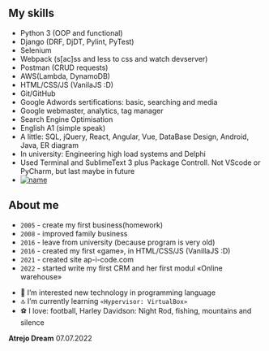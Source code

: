 ## My skills
* Python 3 (OOP and functional)
* Django (DRF, DjDT, Pylint, PyTest)
* Selenium
* Webpack (s[ac]ss and less to css and watch devserver)
* Postman (CRUD requests)
* AWS(Lambda, DynamoDB)
* HTML/CSS/JS (VanilaJS :D)
* Git/GitHub
* Google Adwords sertifications: basic, searching and media
* Google webmaster, analytics, tag manager
* Search Engine Optimisation
* English A1 (simple speak)
* A little: SQL, jQuery, React, Angular, Vue, DataBase Design, Android, Java, 
  ER diagram
* In university: Engineering high load systems and Delphi
* Used Terminal and SublimeText 3 plus Package Controll. Not VScode or PyCharm, but last maybe in future
* [![name](https://www.codewars.com/users/AlexandrPetrikov/badges/small)](https://www.codewars.com/users/AlexandrPetrikov)


## About me
* ``2005`` - create my first business(homework)
* ``2008`` - improved family business
* ``2016`` - leave from university (because program is very old)
* ``2016`` - created my first «game», in HTML/CSS/JS (VanillaJS :D)
* ``2021`` - created site ap-i-code.com
* ``2022`` - started write my first CRM and her first modul «Online warehouse»

- 👀 I’m interested new technology in programming language
- 🔝 I’m currently learning ``«Hypervisor: VirtualBox»``
- ⚽️ I love: football, Harley Davidson: Night Rod, fishing, mountains and silence

**Atrejo Dream** 07.07.2022

